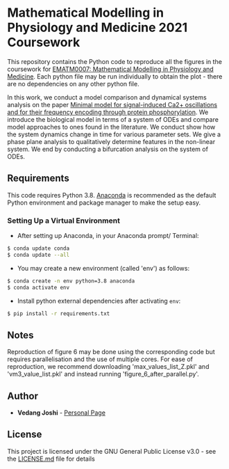 # Mathematical Modelling in Physiology and Medicine 2021 Coursework

This repository contains the Python code to reproduce all the figures in the coursework for [EMATM0007: Mathematical Modelling in Physiology and Medicine](https://www.bris.ac.uk/unit-programme-catalogue/UnitDetails.jsa;jsessionid=557B7CD21C5BEDD4093DA92C0DA5C5F4?ayrCode=31%2F32&unitCode=EMATM0007). Each python file may be run individually to obtain the plot - there are no dependencies on any other python file.

In this work, we conduct a model comparison and dynamical systems analysis on the paper [Minimal model for signal-induced Ca2+ oscillations and for their frequency encoding through protein phosphorylation](https://www.pnas.org/content/pnas/87/4/1461.full.pdf). We introduce the biological model in terms of a system of ODEs and compare model approaches to ones found in the literature. We conduct show how the system dynamics change in time for various parameter sets. We give a phase plane analysis to qualitatively determine features in the non-linear system. We end by conducting a bifurcation analysis on the system of ODEs. 

## Requirements
This code requires Python 3.8. [Anaconda](https://www.anaconda.com/distribution/) is recommended as the default Python environment and package manager to make the setup easy.
### Setting Up a Virtual Environment
- After setting up Anaconda, in your Anaconda prompt/ Terminal:
```bash
$ conda update conda
$ conda update --all
```
- You may create a new environment (called 'env') as follows:
```bash
$ conda create -n env python=3.8 anaconda
$ conda activate env
```
- Install python external dependencies after activating `env`: 
```bash
$ pip install -r requirements.txt
```

## Notes
Reproduction of figure 6 may be done using the corresponding code but requires parallelisation and the use of multiple cores. For ease of reproduction, we recommend downloading 'max_values_list_Z.pkl' and 'vm3_value_list.pkl' and instead running 'figure_6_after_parallel.py'.

## Author

* **Vedang Joshi**  - [Personal Page](https://vedang-joshi.github.io)


## License

This project is licensed under the GNU General Public License v3.0 - see the [LICENSE.md](LICENSE.md) file for details
